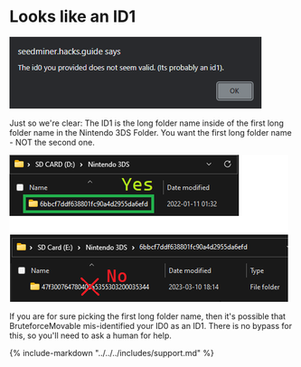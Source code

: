 # Looks like an ID1

![Image](/images/seedminer/id1.png)

Just so we're clear: The ID1 is the long folder name inside of the first long folder name in the Nintendo 3DS Folder. You want the first long folder name - NOT the second one.

![Image](/images/seedminer/id0orid1.png)

If you are for sure picking the first long folder name, then it's possible that BruteforceMovable mis-identified your ID0 as an ID1. There is no bypass for this, so you'll need to ask a human for help.

{% include-markdown "../../../includes/support.md" %}
